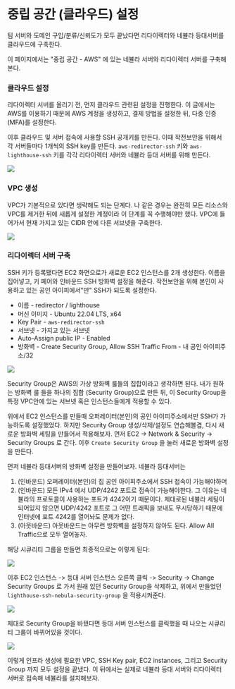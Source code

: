 # 중립 공간 (클라우드) 설정

팀 서버와 도메인 구입/분류/신뢰도가 모두 끝났다면 리다이렉터와 네뷸라 등대서버를 클라우드에 구축한다.&#x20;

이 페이지에서는 "중립 공간 - AWS" 에 있는 네뷸라 서버와 리다이렉터 서버를 구축해본다.

### 클라우드 설정

리다이렉터 서버를 올리기 전, 먼저 클라우드 관련된 설정을 진행한다. 이 글에서는 AWS를 이용하기 때문에 AWS 계정을 생성하고, 결제 방법을 설정한 뒤, 다중 인증(MFA)를 설정한다.

이후 클라우드 및 서버 접속에 사용할 SSH 공개키를 만든다. 이때 작전보안을 위해서 각 서버들마다 1개씩의 SSH key를 만든다. `aws-redirector-ssh` 키와 `aws-lighthouse-ssh` 키를 각각 리다이렉터 서버와 네뷸라 등대 서버를 위해 만든다.

![](<../.gitbook/assets/image (1) (1) (1) (2).png>)

### VPC 생성&#x20;

VPC가 기본적으로 있다면 생략해도 되는 단계다. 나 같은 경우는 완전히 모든 리소스와 VPC를 제거한 뒤에 새롭게 설정한 계정이라 이 단계를 꼭 수행해야만 했다. VPC에 들어가서 현재 가지고 있는 CIDR 안에 다른 서브넷을 구축한다.&#x20;

![](<../.gitbook/assets/image (4) (1) (1) (1) (1) (1).png>)

### 리다이렉터 서버 구축&#x20;

SSH 키가 등록됐다면 EC2 화면으로가 새로운 EC2 인스턴스를 2개 생성한다. 이름을 집어넣고, 키 페어와 인바운드 SSH 방화벽 설정을 해준다. 작전보안을 위해 본인이 사용하고 있는 공인 아이피에서"만" SSH가 되도록 설정한다.

* 이름 - redirector / lighthouse
* 머신 이미지 - Ubuntu 22.04 LTS, x64&#x20;
* Key Pair - `aws-redirector-ssh`
* 서브넷 - 가지고 있는 서브넷&#x20;
* Auto-Assign public IP - Enabled&#x20;
* 방화벽 - Create Security Group, Allow SSH Traffic From - 내 공인 아이피주소/32&#x20;

![](<../.gitbook/assets/image (6) (1) (1) (1).png>)

Security Group은 AWS의 가상 방화벽 룰들의 집합이라고 생각하면 된다. 내가 원하는 방화벽 룰 들을 하나의 집합 (Security Group)으로 만든 뒤, 이 Security Group을 특정 VPC안에 있는 서브넷 혹은 인스턴스들에게 적용할 수 있다.&#x20;

위에서 EC2 인스턴스를 만들때 오퍼레이터(본인)의 공인 아이피주소에서만 SSH가 가능하도록 설정했었다. 하지만 Security Group 생성/삭제/설정도 연습해볼겸, 다시 새로운 방화벽 세팅을 만들어서 적용해보자. 먼저 EC2 -> Network & Security -> Security Groups 로 간다. 이후 `Create Security Group` 을 눌러 새로운 방화벽 설정을 만든다.

먼저 네뷸라 등대서버의 방화벽 설정을 만들어보자. 네뷸라 등대서버는

1. (인바운드) 오퍼레이터(본인)의 집 공인 아이피주소에서 SSH 접속이 가능해야하며
2. (인바운드) 모든 IPv4 에서 UDP/4242 포트로 접속이 가능해야한다. 그 이유는 네뷸라의 프로토콜이 사용하는 포트가 4242이기 때문이다. 제대로된 네뷸라 세팅이 되어있지 않으면 UDP/4242 포트로 그 어떤 트래픽을 보내도 무시당하기 때문에 인터넷에 포트 4242를 열어놔도 문제가 없다.
3. (아웃바운드) 아웃바운드는 아무런 방화벽을 설정하지 않아도 된다. Allow All Traffic으로 모두 열어놓자.&#x20;

해당 시큐리티 그룹을 만들면 최종적으로는 이렇게 된다:

![](../.gitbook/assets/create-lighthouse-security-group.png)

이후 EC2 인스턴스 -> 등대 서버 인스턴스 오른쪽 클릭 -> Security -> Change Security Groups 로 가서 원래 있던 Security Group을 삭제하고, 위에서 만들었던 `lighthouse-ssh-nebula-security-group` 을 적용시켜준다.

![](<../.gitbook/assets/image (7).png>)

제대로 Security Group을 바꿨다면 등대 서버 인스턴스를 클릭했을 때 나오는 시큐리티 그룹이 바뀌어있을 것이다.&#x20;

![](../.gitbook/assets/done.png)

이렇게 인프라 생성에 필요한 VPC, SSH Key pair, EC2 instances, 그리고 Security Group 까지 모두 설정을 끝냈다. 이 뒤에서는 실제로 네뷸라 등대 서버와 리다이렉터 서버로 접속해 네뷸라를 설치해보자.
